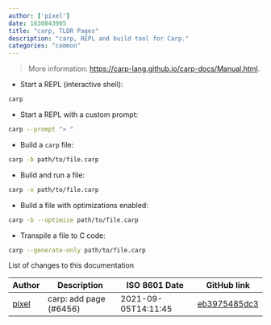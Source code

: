 ```yaml
---
author: ['pixel']
date: 1630843905
title: "carp, TLDR Pages"
description: "carp, REPL and build tool for Carp."
categories: "common"
---
```

> More information: <https://carp-lang.github.io/carp-docs/Manual.html>.

- Start a REPL (interactive shell):

```bash
carp
```

- Start a REPL with a custom prompt:

```bash
carp --prompt "> "
```

- Build a `carp` file:

```bash
carp -b path/to/file.carp
```

- Build and run a file:

```bash
carp -x path/to/file.carp
```

- Build a file with optimizations enabled:

```bash
carp -b --optimize path/to/file.carp
```

- Transpile a file to C code:

```bash
carp --generate-only path/to/file.carp
```
List of changes to this documentation


Author | Description | ISO 8601 Date | GitHub link
------|-----|-----|-----
[pixel](mailto:35269695+pixelcmtd@users.noreply.github.com) | carp: add page (#6456) | 2021-09-05T14:11:45 | [eb3975485dc3](https://github.com/tldr-pages/tldr/commit/eb3975485dc3913880bbbd072d391f1a90cb2db7)

